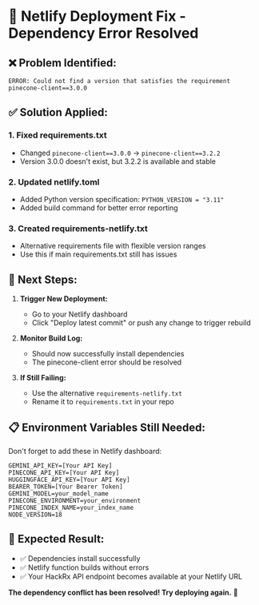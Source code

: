 # 🔧 Netlify Deployment Fix - Dependency Error Resolved

## ❌ **Problem Identified:**

```
ERROR: Could not find a version that satisfies the requirement pinecone-client==3.0.0
```

## ✅ **Solution Applied:**

### 1. **Fixed requirements.txt**

- Changed `pinecone-client==3.0.0` → `pinecone-client==3.2.2`
- Version 3.0.0 doesn't exist, but 3.2.2 is available and stable

### 2. **Updated netlify.toml**

- Added Python version specification: `PYTHON_VERSION = "3.11"`
- Added build command for better error reporting

### 3. **Created requirements-netlify.txt**

- Alternative requirements file with flexible version ranges
- Use this if main requirements.txt still has issues

## 🚀 **Next Steps:**

1. **Trigger New Deployment:**

   - Go to your Netlify dashboard
   - Click "Deploy latest commit" or push any change to trigger rebuild

2. **Monitor Build Log:**

   - Should now successfully install dependencies
   - The pinecone-client error should be resolved

3. **If Still Failing:**
   - Use the alternative `requirements-netlify.txt`
   - Rename it to `requirements.txt` in your repo

## 📋 **Environment Variables Still Needed:**

Don't forget to add these in Netlify dashboard:

```
GEMINI_API_KEY=[Your API Key]
PINECONE_API_KEY=[Your API Key]
HUGGINGFACE_API_KEY=[Your API Key]
BEARER_TOKEN=[Your Bearer Token]
GEMINI_MODEL=your_model_name
PINECONE_ENVIRONMENT=your_environment
PINECONE_INDEX_NAME=your_index_name
NODE_VERSION=18
```

## 🎯 **Expected Result:**

- ✅ Dependencies install successfully
- ✅ Netlify function builds without errors
- ✅ Your HackRx API endpoint becomes available at your Netlify URL

**The dependency conflict has been resolved! Try deploying again.** 🚀
